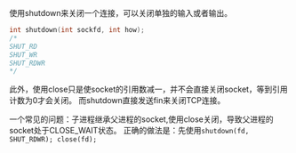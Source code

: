 使用shutdown来关闭一个连接，可以关闭单独的输入或者输出。
```c
int shutdown(int sockfd, int how);
/*
SHUT_RD
SHUT_WR
SHUT_RDWR
*/

```

此外，使用close只是使socket的引用数减一，并不会直接关闭socket，等到引用计数为0才会关闭。
而shutdown直接发送fin来关闭TCP连接。

一个常见的问题：子进程继承父进程的socket,使用close关闭，导致父进程的socket处于CLOSE_WAIT状态。
正确的做法是：先使用`shutdown(fd, SHUT_RDWR); close(fd);`
